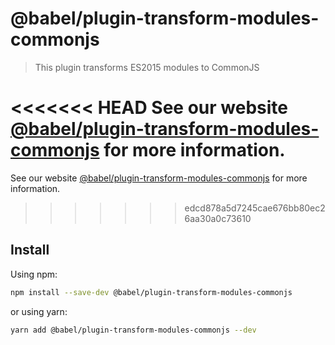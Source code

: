 # @babel/plugin-transform-modules-commonjs

> This plugin transforms ES2015 modules to CommonJS

<<<<<<< HEAD
See our website [@babel/plugin-transform-modules-commonjs](https://babeljs.io/docs/en/babel-plugin-transform-modules-commonjs) for more information.
=======
See our website [@babel/plugin-transform-modules-commonjs](https://babeljs.io/docs/babel-plugin-transform-modules-commonjs) for more information.
>>>>>>> edcd878a5d7245cae676bb80ec26aa30a0c73610

## Install

Using npm:

```sh
npm install --save-dev @babel/plugin-transform-modules-commonjs
```

or using yarn:

```sh
yarn add @babel/plugin-transform-modules-commonjs --dev
```
